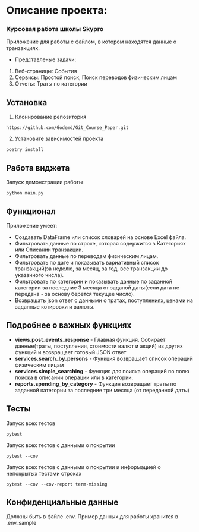  # Описание проекта:
### Курсовая работа школы Skypro
Приложение для работы с файлом, в котором находятся данные о транзакциях.
- Представленые задачи:
1. Веб-страницы: События
2. Сервисы: Простой поиск, Поиск переводов физическим лицам
3. Отчеты: Траты по категории

## Установка
1. Клонирование репозитория

```
https://github.com/Godemd/Git_Course_Paper.git
```

2. Установите зависимостей проекта

```
poetry install
```

## Работа виджета
Запуск демонстрации работы
```
python main.py
```

## Функционал
Приложение умеет:
- Создавать DataFrame или список словарей на основе Excel файла.
- Фильтровать данные по строке, которая содержится в Категориях или Описании транзакции.
- Фильтровать данные по переводам физическим лицам.
- Фильтровать по дате и показывать вариативный список транзакций(за неделю, за месяц, за год, все транзакции до указанного числа).
- Фильтровать по категории и показывать данные по заданной категории за последние 3 месяца от заданой даты(если дата не передана - за основу берется текущее число).
- Возвращать json ответ с данными о тратах, поступлениях, ценами на заданные котировки и валюты.

## Подробнее о важных функциях
- **views.post_events_response** - Главная функция. Собирает данные(траты, поступления, стоимости валют и акций) из других функций и возвращает готовый JSON ответ
- **services.search_by_persons** - Функция возвращает список операций физическим лицам
- **services.simple_searching** - Функция для поиска операций по полю поиска в описании операции или в категории.
- **reports.spending_by_category** - Функция возвращает траты по заданной категории за последние три месяца (от переданной даты)


## Тесты

Запуск всех тестов
```
pytest
```

Запуск всех тестов с данными о покрытии
```
pytest --cov
```
Запуск всех тестов с данными о покрытии и информацией о непокрытых тестами строках
```
pytest --сov --cov-report term-missing
```

## Конфиденциальные данные
Должны быть в файле .env. Пример данных для работы хранится в .env_sample